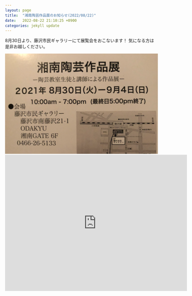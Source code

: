 ```yaml
---
layout: page
title:  "湘南陶芸作品展のお知らせ(2022/08/22)"
date:   2022-08-22 21:10:25 +0900
categories: jekyll update
---
```

8月30日より、藤沢市民ギャラリーにて展覧会をおこないます！
気になる方は是非お越しください。
<div class="images">
      <img src="/assets/img/exhibition2022.png" title="展覧会">
</div>
<div class="iframe-wrap">
      <iframe src="https://www.google.com/maps/embed?pb=!1m14!1m8!1m3!1d13018.919659459762!2d139.487683!3d35.3375278!3m2!1i1024!2i768!4f13.1!3m3!1m2!1s0x0%3A0x58f40ab97457cb11!2z6Jek5rKi5biC5rCR44Ku44Oj44Op44Oq44O8!5e0!3m2!1sja!2sjp!4v1661171320388!5m2!1sja!2sjp" width="600" height="450" style="border:0;" allowfullscreen="" loading="lazy" referrerpolicy="no-referrer-when-downgrade"></iframe>
</div>
